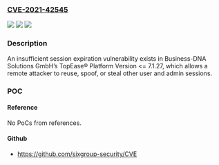### [CVE-2021-42545](https://cve.mitre.org/cgi-bin/cvename.cgi?name=CVE-2021-42545)
![](https://img.shields.io/static/v1?label=Product&message=TopEase&color=blue)
![](https://img.shields.io/static/v1?label=Version&message=%3C%3D%207.1.27%20&color=brighgreen)
![](https://img.shields.io/static/v1?label=Vulnerability&message=CWE-613%20Insufficient%20Session%20Expiration&color=brighgreen)

### Description

An insufficient session expiration vulnerability exists in Business-DNA Solutions GmbH’s TopEase® Platform Version <= 7.1.27, which allows a remote attacker to reuse, spoof, or steal other user and admin sessions.

### POC

#### Reference
No PoCs from references.

#### Github
- https://github.com/sixgroup-security/CVE

